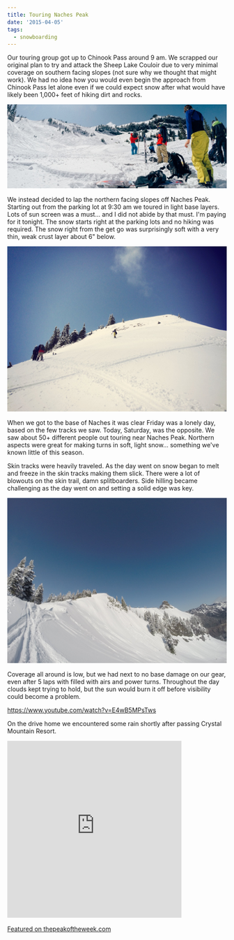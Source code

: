 ```yaml
---
title: Touring Naches Peak
date: '2015-04-05'
tags:
  - snowboarding
---
```


Our touring group got up to Chinook Pass around 9 am. We scrapped our original plan to try and attack the Sheep Lake Couloir due to very minimal coverage on southern facing slopes (not sure why we thought that might work). We had no idea how you would even begin the approach from Chinook Pass let alone even if we could expect snow after what would have likely been 1,000+ feet of hiking dirt and rocks.

![Naches Peak](./2015-04-05-touring-naches-peak-1.jpg)

We instead decided to lap the northern facing slopes off Naches Peak. Starting out from the parking lot at 9:30 am we toured in light base layers. Lots of sun screen was a must... and I did not abide by that must. I'm paying for it tonight. The snow starts right at the parking lots and no hiking was required. The snow right from the get go was surprisingly soft with a very thin, weak crust layer about 6" below.

![Naches Peak](./2015-04-05-touring-naches-peak-2.jpg)

When we got to the base of Naches it was clear Friday was a lonely day, based on the few tracks we saw. Today, Saturday, was the opposite. We saw about 50+ different people out touring near Naches Peak. Northern aspects were great for making turns in soft, light snow... something we've known little of this season.

Skin tracks were heavily traveled. As the day went on snow began to melt and freeze in the skin tracks making them slick. There were a lot of blowouts on the skin trail, damn splitboarders. Side hilling became challenging as the day went on and setting a solid edge was key.

![Naches Peak](./2015-04-05-touring-naches-peak-3.jpg)

Coverage all around is low, but we had next to no base damage on our gear, even after 5 laps with filled with airs and power turns. Throughout the day clouds kept trying to hold, but the sun would burn it off before visibility could become a problem.

https://www.youtube.com/watch?v=E4wB5MPsTws

On the drive home we encountered some rain shortly after passing Crystal Mountain Resort.

<iframe src="https://www.strava.com/activities/279360620/embed/d7755a700073a105705e80e712b820ab80f2e4da" width="100%" height="405" frameborder="0" scrolling="no" style="max-width: 400px"></iframe>

[Featured on thepeakoftheweek.com](http://thepeakoftheweek.com/2015/04/naches-peak-chinook-pass/)

